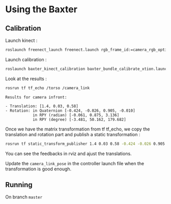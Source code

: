 # Using the Baxter

## Calibration 

Launch kinect :
```bash
roslaunch freenect_launch freenect.launch rgb_frame_id:=camera_rgb_optical_frame depth_frame_id:=camera_depth_optical_frame
```

Launch calibration : 
```bash
roslaunch baxter_kinect_calibration baxter_bundle_calibrate_xtion.launch
```

Look at the results :

```bash
rosrun tf tf_echo /torso /camera_link
```

```
Results for camera infront:

- Translation: [1.4, 0.03, 0.58]
- Rotation: in Quaternion [-0.424, -0.026, 0.905, -0.010]
            in RPY (radian) [-0.061, 0.875, 3.136]
            in RPY (degree) [-3.481, 50.162, 179.682]
```

Once we have the matrix transformation from tf tf_echo, we copy the translation and rotation part and publish a static transformation :
```bash
rosrun tf static_transform_publisher 1.4 0.03 0.58 -0.424 -0.026 0.905 -0.010 /world /camera_link 100
```

You can see the feedbacks in rviz and ajust the translations.

Update the `camera_link_pose` in the controller launch file when the transformation is good enough.


## Running

On branch `master`



